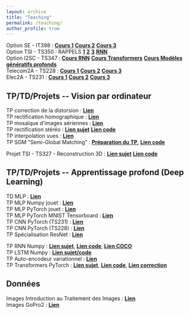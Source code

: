 ```yaml
---
layout: archive
title: "Teaching"
permalink: /teaching/
author_profile: true
---
```


Option SE - IT398 : [**Cours 1**](https://gbourmaud.github.io/files/Cours_2023_2024_DL_1.pdf) [**Cours 2**](https://gbourmaud.github.io/files/Cours_2022_2023_DL_2.pdf) [**Cours 3**](https://gbourmaud.github.io/files/Cours_2022_2023_DL_3.pdf)  
Option TSI - TS350 : RAPPELS [**1**](https://gbourmaud.github.io/files/Cours_2023_2024_DL_1.pdf) [**2**](https://gbourmaud.github.io/files/Cours_2022_2023_DL_2.pdf) [**3**](https://gbourmaud.github.io/files/Cours_2022_2023_DL_3.pdf) [**RNN**](https://gbourmaud.github.io/files/RNN.pdf)  
Option I2SC - TS347 : [**Cours RNN**](https://gbourmaud.github.io/files/RNN.pdf) [**Cours Transformers**](https://gbourmaud.github.io/files/cours_transformers.pdf) [**Cours Modèles génératifs profonds**](https://gbourmaud.github.io/files/cours_modeles_generatifs_profonds.pdf)  
Telecom2A - TS228 : [**Cours 1**](https://gbourmaud.github.io/files/Cours_2022_2023_DL_1.pdf) [**Cours 2**](https://gbourmaud.github.io/files/Cours_2022_2023_DL_2.pdf) [**Cours 3**](https://gbourmaud.github.io/files/Cours_2022_2023_DL_3.pdf)  
Elec2A - TS231 : [**Cours 1**](https://gbourmaud.github.io/files/Cours_2022_2023_DL_1.pdf) [**Cours 2**](https://gbourmaud.github.io/files/Cours_2022_2023_DL_2.pdf) [**Cours 3**](https://gbourmaud.github.io/files/Cours_2022_2023_DL_3.pdf)  



## TP/TD/Projets -- Vision par ordinateur

TP correction de la distorsion : [**Lien**](https://gbourmaud.github.io/files/TP_undistortion.zip)  
TP rectification homographique : [**Lien**](https://gbourmaud.github.io/files/rectification_homographique.pdf)  
TP mosaïque d'images aériennes : [**Lien**](https://gbourmaud.github.io/files/TP_Mosaique_image_aerienne.zip)  
TP rectification stéréo : [**Lien sujet**](https://gbourmaud.github.io/files/TP_RECTIFICATION_STEREO.html) [**Lien code**](https://gbourmaud.github.io/files/TP_RectificationStereo_squelette.zip)  
TP interpolation vues : [**Lien**](https://gbourmaud.github.io/files/interp_vues_squelette.tar.gz)  
TP SGM "Semi-Global Matching" : [**Préparation du TP**](...)**,** [**Lien code**](...)  

  
Projet TSI - TS327 - Reconstruction 3D :  [**Lien sujet**](...)  [**Lien code**](...)



## TP/TD/Projets -- Apprentissage profond (Deep Learning)

TD MLP : [**Lien**](https://gbourmaud.github.io/files/TD_apprentissage_MLPv3.pdf)  
TP MLP Numpy jouet : [**Lien**](https://gbourmaud.github.io/files/MLP_numpy.html)  
TP MLP PyTorch jouet : [**Lien**](https://gbourmaud.github.io/files/TP_MLP_PyTorch_jouet.html)  
TP MLP PyTorch MNIST Tensorboard : [**Lien**](https://gbourmaud.github.io/files/TP_MNIST_PyTorch_TensorBoard.html)  
TP CNN PyTorch (TS231) : [**Lien**](https://gbourmaud.github.io/files/TP_CNN_PyTorch_TS231.html)  
TP CNN PyTorch (TS228) : [**Lien**](https://gbourmaud.github.io/files/TP_CNN_PyTorch.html)  
TP Spécialisation ResNet : [**Lien**](https://gbourmaud.github.io/files/TP_specialisation_TSI_2023_2024.pdf)  
  
TP RNN Numpy : [**Lien sujet**](https://gbourmaud.github.io/files/TP_RNN_numpy/TP_description_image_RNN.pdf), [**Lien code**](https://gbourmaud.github.io/files/TP_RNN_numpy/utils.zip), [**Lien COCO**](https://thor.enseirb-matmeca.fr/ruby/projects/)  
TP LSTM Numpy : [**Lien sujet/code**](...)  
TP Auto-encodeur variationnel : [**Lien**](https://gbourmaud.github.io/files/TP_VAE.ipynb)  
TP Transformers PyTorch : [**Lien sujet**](https://gbourmaud.github.io/files/TP_Transformer_pytorch/TP_description_image_Transformer.ipynb), [**Lien code**](https://gbourmaud.github.io/files/TP_Transformer_pytorch/utils.zip), [**Lien correction**](https://gbourmaud.github.io/files/TP_Transformer_pytorch/correction.py)  



## Données

Images Introduction au Traitement des Images : [**Lien**](...)  
Images GoPro2 : [**Lien**](...)
